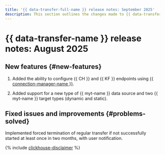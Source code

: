 ```yaml
---
title: '{{ data-transfer-full-name }} release notes: September 2025'
description: This section outlines the changes made to {{ data-transfer-name }} in September 2025.
---
```


# {{ data-transfer-name }} release notes: August 2025

## New features {#new-features}


1. Added the ability to configure {{ CH }} and {{ KF }} endpoints using [{{ connection-manager-name }}](../../metadata-hub/concepts/connection-manager.md).

1. Added support for a new type of {{ myt-name }} data source and two {{ myt-name }} target types (dynamic and static).


## Fixed issues and improvements {#problems-solved}

Implemented forced termination of regular transfer if not successfully started at least once in two months, with user notification.

{% include [clickhouse-disclaimer](../../_includes/clickhouse-disclaimer.md) %}
